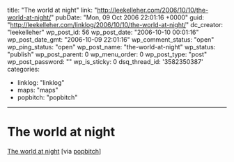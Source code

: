 title: "The world at night"
link: "http://leekelleher.com/2006/10/10/the-world-at-night/"
pubDate: "Mon, 09 Oct 2006 22:01:16 +0000"
guid: "http://leekelleher.com/linklog/2006/10/10/the-world-at-night/"
dc_creator: "leekelleher"
wp_post_id: 56
wp_post_date: "2006-10-10 00:01:16"
wp_post_date_gmt: "2006-10-09 22:01:16"
wp_comment_status: "open"
wp_ping_status: "open"
wp_post_name: "the-world-at-night"
wp_status: "publish"
wp_post_parent: 0
wp_menu_order: 0
wp_post_type: "post"
wp_post_password: ""
wp_is_sticky: 0
dsq_thread_id: '3582350387'
categories:
  - linklog: "linklog"
  - maps: "maps"
  - popbitch: "popbitch"

---

# The world at night

<a href="http://antwrp.gsfc.nasa.gov/apod/image/0610/earthlights02_dmsp_big.jpg">The world at night</a> [via <a href="http://www.popbitch.com/">popbitch</a>]